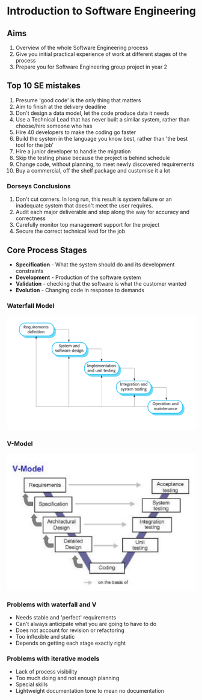 # Introduction to Software Engineering

## Aims
1. Overview of the whole Software Engineering process
2. Give you initial practical experience of work at different stages of the process
3. Prepare you for Software Engineering group project in year 2
## Top 10 SE mistakes
1. Presume 'good code' is the only thing that matters
2. Aim to finish at the delivery deadline 
3. Don't design a data model, let the code produce data it needs
4. Use a Technical Lead that has never built a similar system, rather than choose/hire someone who has
5. Hire 40 developers to make the coding go faster
6. Build the system in the language you know best, rather than 'the best tool for the job'
7. Hire a junior developer to handle the migration
8. Skip the testing phase because the project is behind schedule
9. Change code, without planning, to meet newly discovered requirements
10. Buy a commercial, off the shelf package and customise it a lot
### Dorseys Conclusions
1. Don't cut corners. In long run, this result is system failure or an inadequate system that doesn't meet the user requires.
2. Audit each major deliverable and step along the way for accuracy and correctness
3. Carefully monitor top management support for the project
4. Secure the correct technical lead for the job
## Core Process Stages
- **Specification** - What the system should do and its development constraints 
- **Development** - Production of the software system
- **Validation** - checking that the software is what the customer wanted
- **Evolution** - Changing code in response to demands
### Waterfall Model
![6923326e3eafabdde0b09c9a35235a27.png](../_resources/6923326e3eafabdde0b09c9a35235a27-1.png)
### V-Model
![fca38299d973b8c707e74c817523a69f.png](../_resources/fca38299d973b8c707e74c817523a69f-1.png)
### Problems with waterfall and V
- Needs stable and 'perfect' requirements
- Can't always anticipate what you are going to have to do
- Does not account for revision or refactoring
- Too inflexible and static
- Depends on getting each stage exactly right
### Problems with iterative models
- Lack of process visibility
- Too much doing and not enough planning
- Special skills
- Lightweight documentation tone to mean no documentation


